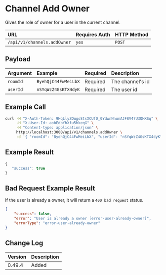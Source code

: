 # Channel Add Owner

Gives the role of owner for a user in the current channel.

| URL | Requires Auth | HTTP Method |
| :--- | :--- | :--- |
| `/api/v1/channels.addOwner` | `yes` | `POST` |

## Payload

| Argument | Example | Required | Description |
| :--- | :--- | :--- | :--- |
| `roomId` | `ByehQjC44FwMeiLbX` | Required | The channel's id |
| `userId` | `nSYqWzZ4GsKTX4dyK` | Required | The user id |

## Example Call

```bash
curl -H "X-Auth-Token: 9HqLlyZOugoStsXCUfD_0YdwnNnunAJF8V47U3QHXSq" \
     -H "X-User-Id: aobEdbYhXfu5hkeqG" \
     -H "Content-type: application/json" \
     http://localhost:3000/api/v1/channels.addOwner \
     -d '{ "roomId": "ByehQjC44FwMeiLbX", "userId": "nSYqWzZ4GsKTX4dyK" }'
```

## Example Result

```javascript
{
   "success": true
}
```
## Bad Request Example Result

If the user is already a owner, it will return a `400 bad request` status.

```json
{
    "success": false,
    "error": "User is already a owner [error-user-already-owner]",
    "errorType": "error-user-already-owner"
}
```

## Change Log

| Version | Description |
| :--- | :--- |
| 0.49.4 | Added |

